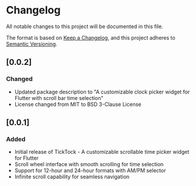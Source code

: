 # Changelog

All notable changes to this project will be documented in this file.

The format is based on [Keep a Changelog](https://keepachangelog.com/en/1.0.0/),
and this project adheres to [Semantic Versioning](https://semver.org/spec/v2.0.0.html).

## [0.0.2]

### Changed
- Updated package description to "A customizable clock picker widget for Flutter with scroll bar time selection"
- License changed from MIT to BSD 3-Clause License

## [0.0.1]

### Added
- Initial release of TickTock - A customizable scrollable time picker widget for Flutter
- Scroll wheel interface with smooth scrolling for time selection
- Support for 12-hour and 24-hour formats with AM/PM selector
- Infinite scroll capability for seamless navigation
